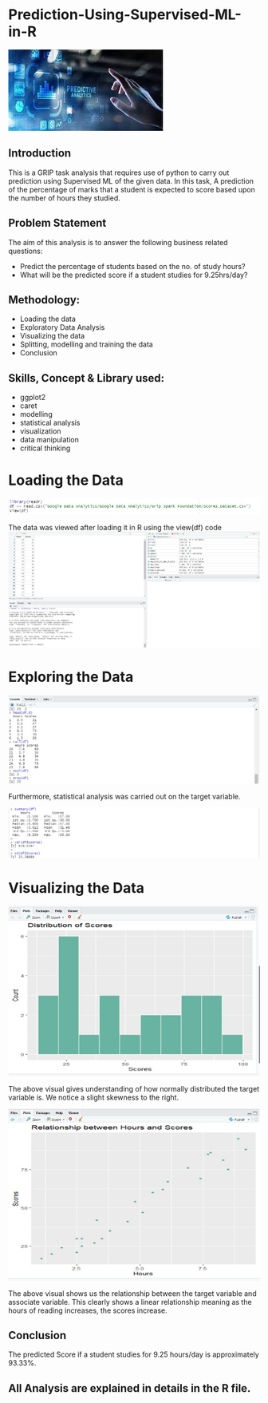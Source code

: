 # Prediction-Using-Supervised-ML-in-R

![](Predictive_Analytics.jpg)

## Introduction
This is a GRIP task analysis that requires use of python to carry out prediction using Supervised ML of the given data. In this task, A prediction of the percentage of marks that a student is expected to score based upon the number of hours they studied. 

## Problem Statement 
The aim of this analysis is to answer the following business related questions:
- Predict the percentage of students based on the no. of study hours?
- What will be the predicted score if a student studies for 9.25hrs/day?

## Methodology:
- Loading the data
- Exploratory Data Analysis
- Visualizing the data
- Splitting, modelling and training the data
- Conclusion

## Skills, Concept & Library used:
- ggplot2
- caret
- modelling
- statistical analysis
- visualization
- data manipulation
- critical thinking

# Loading the Data
![](loading_and_view.jpg)

The data was viewed after loading it in R using the view(df) code
![](view_df.jpg)

# Exploring the Data
![](data_exploration_1.jpg)

Furthermore, statistical analysis was carried out on the target variable.

![](statistical_analysis.jpg)

# Visualizing the Data

![](scores_distribution.jpg)

The above visual gives understanding of how normally distributed the target variable is. We notice a slight skewness to the right.

![](linear_relationship.jpg)

The above visual shows us the relationship between the target variable and associate variable. This clearly shows a linear relationship meaning as the hours of reading increases, the scores increase.

## Conclusion 
The predicted Score if a student studies for 9.25 hours/day is approximately 93.33%.

## All Analysis are explained in details in the R file.
